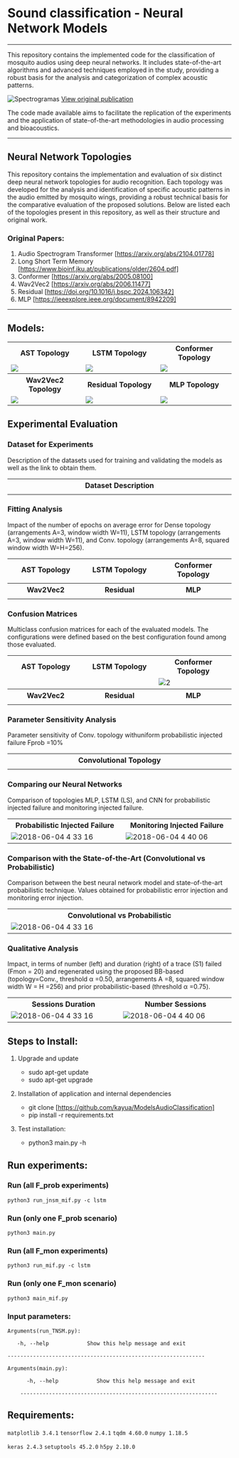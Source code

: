 # Sound classification - Neural Network Models
---------------------
This repository contains the implemented code for the classification of mosquito audios using deep neural networks. It includes state-of-the-art algorithms and advanced techniques employed in the study, providing a robust basis for the analysis and categorization of complex acoustic patterns. 


![Spectrogramas](Layout/AudioSegments.png?raw=true "")
[View original publication](https://www.sciencedirect.com/science/article/pii/S1746809424004002)

The code made available aims to facilitate the replication of the experiments and the application of state-of-the-art methodologies in audio processing and bioacoustics.

---------------------
## Neural Network Topologies

This repository contains the implementation and evaluation of six distinct deep neural network topologies for audio recognition. Each topology was developed for the analysis and identification of specific acoustic patterns in the audio emitted by mosquito wings, providing a robust technical basis for the comparative evaluation of the proposed solutions. Below are listed each of the topologies present in this repository, as well as their structure and original work.

### Original Papers:

1. Audio Spectrogram Transformer [https://arxiv.org/abs/2104.01778]
2. Long Short Term Memory [https://www.bioinf.jku.at/publications/older/2604.pdf]
3. Conformer [https://arxiv.org/abs/2005.08100]
4. Wav2Vec2 [https://arxiv.org/abs/2006.11477]
5. Residual [https://doi.org/10.1016/j.bspc.2024.106342]
6. MLP [https://ieeexplore.ieee.org/document/8942209]

---------------------
## Models:
<table>
    <tbody>
        <tr>
            <th width="20%">AST Topology</th>
            <th width="20%">LSTM Topology</th>
            <th width="20%">Conformer Topology</th>
        </tr>
        <tr>
            <td><img src="Layout/AST-Model.png"></td>
            <td><img src="Layout/LSTM-Model.png"></td>
            <td><img src="Layout/Conformer-Model.png"></td>
        </tr>
    </tbody>
    <tbody>
        <tr>
            <th width="20%">Wav2Vec2 Topology</th>
            <th width="20%">Residual Topology</th>
            <th width="20%">MLP Topology</th>
        </tr>
        <tr>
            <td><img src="Layout/Wav2Vec2-Model.png"></td>
            <td><img src="Layout/Residual-Model.png"></td>
            <td><img src="Layout/MultiLayerPerceptron-Model.png"></td>
        </tr>
    </tbody>
</table>

## Experimental Evaluation

### Dataset for Experiments

Description of the datasets used for training and validating the models as well as the link to obtain them.

<table>
    <tbody> 
        <tr>
            <th width="10%">Dataset Description</th>
        </tr>
        <tr>
            <td><img src="Layout/Dataset-Description.png" alt="" style="max-width:100%;"></td>
        </tr>

</table>


### Fitting Analysis
Impact of the number of epochs on average error for Dense topology (arrangements A=3, window width W=11), LSTM topology (arrangements A=3, window width W=11), and Conv. topology (arrangements A=8, squared window width W=H=256).

<table>
    <tbody> 
        <tr>
            <th width="10%">AST Topology</th>
            <th width="10%">LSTM Topology</th>
            <th width="10%">Conformer Topology</th>
        </tr>
        <tr>
            <td><img src="Layout/dense_error.png" alt="" style="max-width:100%;"></td>
            <td><img src="Layout/lstm_error.png" alt="" style="max-width:100%;"></td>
            <td><img src="Layout/conv_error.png" alt="" style="max-width:100%;"></td>
        </tr>
   <tbody> 
        <tr>
            <th width="10%">Wav2Vec2</th>
            <th width="10%">Residual</th>
            <th width="10%">MLP</th>
        </tr>
        <tr>
            <td><img src="Layout/dense_error.png" alt="" style="max-width:100%;"></td>
            <td><img src="Layout/lstm_error.png" alt="" style="max-width:100%;"></td>
            <td><img src="Layout/conv_error.png" alt="" style="max-width:100%;"></td>
        </tr>

</table>

### Confusion Matrices
Multiclass confusion matrices for each of the evaluated models. The configurations were defined based on the best configuration found among those evaluated.
<table>
    <tbody> 
        <tr>
            <th width="10%">AST Topology</th>
            <th width="10%">LSTM Topology</th>
            <th width="10%">Conformer Topology</th>
        </tr>
        <tr>
            <td><img src="Layout/ConfusionMatrices_AST.png" alt="" style="max-width:100%;"></td>
            <td><img src="Layout/ConfusionMatrices_LSTM.png" alt="" style="max-width:100%;"></td>
            <td><img src="Layout/ConfusionMatrices_Conformer.png" alt="2" style="max-width:100%;"></td>
        </tr>
   <tbody> 
        <tr>
            <th width="10%">Wav2Vec2</th>
            <th width="10%">Residual</th>
            <th width="10%">MLP</th>
        </tr>
        <tr>
            <td><img src="Layout/ConfusionMatrices_Wav2Vec2.png" alt="" style="max-width:100%;"></td>
            <td><img src="Layout/ConfusionMatrices_Residual.png" alt="" style="max-width:100%;"></td>
            <td><img src="Layout/ConfusionMatrices_MLP.png" alt="" style="max-width:100%;"></td>
        </tr>

</table>

###  Parameter Sensitivity Analysis

Parameter sensitivity of Conv. topology withuniform probabilistic injected failure Fprob =10%
<table>
    <tbody>
        <tr>
            <th width="20%">Convolutional Topology</th>
        </tr>
        <tr>
            <td><img src="https://github.com/kayua/Regenerating-Datasets-With-Convolutional-Network/blob/master/layout/sens_conv.png" alt="" style="max-width:50%;"></td>
        </tr>


</table>


### Comparing our Neural Networks
Comparison of topologies MLP, LSTM (LS), and CNN for probabilistic injected failure and monitoring injected failure.
<table>
    <tbody> 
        <tr>
            <th width="10%">Probabilistic Injected Failure</th>
            <th width="10%">Monitoring Injected Failure</th>
        </tr>
        <tr>
            <td><img src="https://github.com/kayua/Regenerating-Datasets-With-Convolutional-Network/blob/master/layout/comparison_nn_pif.png" alt="2018-06-04 4 33 16" style="max-width:100%;"></td>
            <td><img src="https://github.com/kayua/Regenerating-Datasets-With-Convolutional-Network/blob/master/layout/comparison_nn_mif.png" alt="2018-06-04 4 40 06" style="max-width:101%;"></td>
        </tr>
        
</table>

### Comparison with the State-of-the-Art (Convolutional vs Probabilistic)

Comparison between the best neural network model and state-of-the-art probabilistic technique. Values obtained for probabilistic error injection and monitoring error injection.
<table>
    <tbody>
        <tr>
            <th width="20%">Convolutional vs Probabilistic</th>
        </tr>
        <tr>
            <td><img src="https://github.com/kayua/Regenerating-Datasets-With-Convolutional-Network/blob/master/layout/results.png" alt="2018-06-04 4 33 16" style="max-width:120%;"></td>
        </tr>


</table>

### Qualitative Analysis

Impact, in terms of number (left) and duration (right) of a trace (S1) failed (Fmon = 20) and regenerated using the proposed BB-based (topology=Conv., threshold α =0.50, arrangements A =8, squared window width W = H =256) and prior probabilistic-based (threshold α =0.75).

<table>
    <tbody> 
        <tr>
            <th width="10%">Sessions Duration</th>
            <th width="10%">Number Sessions</th>
        </tr>
        <tr>
            <td><img src="https://github.com/kayua/Regenerating-Datasets-With-Convolutional-Network/blob/master/layout/CDF_duration.png" alt="2018-06-04 4 33 16" style="max-width:100%;"></td>
            <td><img src="https://github.com/kayua/Regenerating-Datasets-With-Convolutional-Network/blob/master/layout/CDF_number_sessions.png" alt="2018-06-04 4 40 06" style="max-width:100%;"></td>
        </tr>
        
</table>

## Steps to Install:

1. Upgrade and update
    - sudo apt-get update
    - sudo apt-get upgrade 
    
2. Installation of application and internal dependencies
    - git clone [https://github.com/kayua/ModelsAudioClassification]
    - pip install -r requirements.txt
    
3. Test installation:
    - python3 main.py -h


## Run experiments:

###  Run (all F_prob experiments)
`python3 run_jnsm_mif.py -c lstm`

### Run (only one F_prob scenario)
`python3 main.py`

###  Run (all F_mon experiments)
`python3 run_mif.py -c lstm`

### Run (only one F_mon scenario)
`python3 main_mif.py`


### Input parameters:

    Arguments(run_TNSM.py):
        
       -h, --help            Show this help message and exit

    --------------------------------------------------------------
   
    Arguments(main.py):

          -h, --help            Show this help message and exit

        --------------------------------------------------------------




## Requirements:

`matplotlib 3.4.1`
`tensorflow 2.4.1`
`tqdm 4.60.0`
`numpy 1.18.5`

`keras 2.4.3`
`setuptools 45.2.0`
`h5py 2.10.0`




